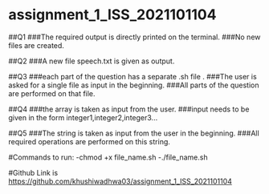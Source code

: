 # assignment_1_ISS_2021101104

##Q1
###The required output is directly printed on the terminal.
###No new files are created.

##Q2
###A new file speech.txt is given as output.

##Q3
###each part of the question has a separate .sh file .
###The user is asked for a single file as input in the beginning.
###All parts of the question are performed on that file.

##Q4
###the array is taken as input from the user.
###input needs to be given in the form integer1,integer2,integer3...


##Q5
###The string is taken as input from the user in the beginning.
###All required operations are performed on this string.

#Commands to run:
-chmod +x file_name.sh
-./file_name.sh

#Github Link is
https://github.com/khushiwadhwa03/assignment_1_ISS_2021101104
